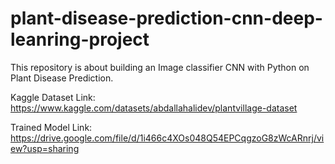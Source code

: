 # plant-disease-prediction-cnn-deep-leanring-project
This repository is about building an Image classifier CNN with Python on Plant Disease Prediction.

Kaggle Dataset Link: https://www.kaggle.com/datasets/abdallahalidev/plantvillage-dataset

Trained Model Link: https://drive.google.com/file/d/1i466c4XOs048Q54EPCqgzoG8zWcARnrj/view?usp=sharing

